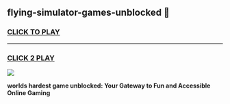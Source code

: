 
## flying-simulator-games-unblocked 👋
<h3>
<a href="https://premium.freeplayer.one?title=flying-simulator-games-unblocked&ref=14F">CLICK TO PLAY</a></h3>
<hr>

<h3>
<a href="https://premium.freeplayer.one?title=flying-simulator-games-unblocked&ref=14F">CLICK 2 PLAY</a>
  
</h3>

<a href="https://premium.freeplayer.one?title=flying-simulator-games-unblocked&ref=12F/"><img src="https://clearcache.store/games.png"></a>


**worlds hardest game unblocked: Your Gateway to Fun and Accessible Online Gaming**

